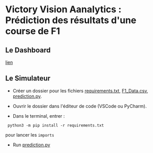 # Victory Vision Aanalytics : Prédiction des résultats d'une course de F1
## Le Dashboard 
[lien](https://lookerstudio.google.com/reporting/fd04ff46-a9a6-4ee1-b47b-832815759fbb)

## Le Simulateur
- Créer un dossier pour les fichiers [requirements.txt](./requirements.txt), [F1_Data.csv](./F1_Data.csv), [prediction.py](./prediction.py).

- Ouvrir le dossier dans l'éditeur de code (VSCode ou PyCharm).

- Dans le terminal, entrer : 
```
 python3 -m pip install -r requirements.txt
```
pour lancer les `imports`

- Run [prediction.py](./prediction.py)
